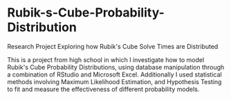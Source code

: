 # Rubik-s-Cube-Probability-Distribution
Research Project Exploring how Rubik's Cube Solve Times are Distributed

This is a project from high school in which I investigate how to model Rubik's Cube Probability Distributions, using database manipulation through a combination of RStudio and Microsoft Excel. Additionally I used statistical methods involving Maximum Likelihood Estimation, and Hypothesis Testing to fit and measure the effectiveness of different probability models. 
